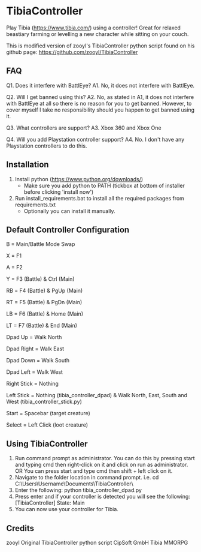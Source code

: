 # TibiaController

Play Tibia (https://www.tibia.com/) using a controller! Great for relaxed beastiary farming or levelling a new character while sitting on your couch.

This is modified version of zooyl's TibiaController python script found on his github page: https://github.com/zooyl/TibiaController

## FAQ

Q1. Does it interfere with BattlEye?
A1. No, it does not interfere with BattlEye.

Q2. Will I get banned using this?
A2. No, as stated in A1, it does not interfere with BattlEye at all so there is no reason for you to get banned. However, to cover myself I take no responsibility should you happen to get banned using it.

Q3. What controllers are support?
A3. Xbox 360 and Xbox One

Q4. Will you add Playstation controller support?
A4. No. I don't have any Playstation controllers to do this.

## Installation

1. Install python (https://www.python.org/downloads/)
	- Make sure you add python to PATH (tickbox at bottom of installer before clicking 'install now')
2. Run install_requirements.bat to install all the required packages from requirements.txt
	- Optionally you can install it manually.
	
## Default Controller Configuration

B               = Main/Battle Mode Swap

X               = F1

A		= F2

Y		= F3 (Battle) & Ctrl (Main)

RB		= F4 (Battle) & PgUp (Main)

RT		= F5 (Battle) & PgDn (Main)

LB		= F6 (Battle) & Home (Main)

LT		= F7 (Battle) & End  (Main)

Dpad Up		= Walk North

Dpad Right	= Walk East

Dpad Down	= Walk South

Dpad Left	= Walk West

Right Stick	= Nothing

Left Stick	= Nothing (tibia_controller_dpad) & Walk North, East, South and West (tibia_controller_stick.py)

Start		= Spacebar (target creature)

Select		= Left Click (loot creature)

## Using TibiaController

1. Run command prompt as administrator.
	You can do this by pressing start and typing cmd then right-click on it and click on run as administrator.
		OR
	You can press start and type cmd then shift + left click on it.
2. Navigate to the folder location in command prompt.
	i.e. cd C:\Users\Username\Documents\TibiaController\
3. Enter the following:
		python tibia_controller_dpad.py
4. Press enter and if your controller is detected you will see the following:
	[TibiaController] State: Main
5. You can now use your controller for Tibia.

## Credits

zooyl
	Original TibiaController python script
CipSoft GmbH
	Tibia MMORPG

